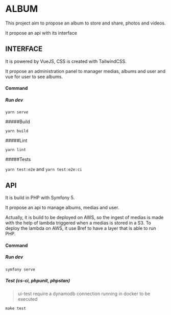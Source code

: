 # ALBUM

This project aim to propose an album to store and share, photos and videos.

It propose an api with its interface

## INTERFACE

It is powered by VueJS, CSS is created with TailwindCSS.

It propose an administration panel to manager medias, albums and user and vue for user to see albums.

#### Command

##### Run dev

`yarn serve`

#####Build

`yarn build`

#####Lint

`yarn lint`

#####Tests

`yarn test:e2e` and `yarn test:e2e:ci`

## API

It is build in PHP with Symfony 5.

It propose an api to manage albums, medias and user.

Actually, it is build to be deployed on AWS, so the ingest of medias is made with the help of lambda triggered when a medias is stored in a S3.
To deploy the lambda on AWS, it use Bref to have a layer that is able to run PHP.

#### Command

##### Run dev

`symfony serve`

##### Test (cs-ci, phpunit, phpstan)

> ui-test require a dynamodb connection running in docker to be executed

`make test`